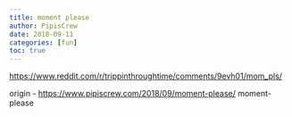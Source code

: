 ```yaml
---
title: moment please
author: PipisCrew
date: 2018-09-11
categories: [fun]
toc: true
---
```


https://www.reddit.com/r/trippinthroughtime/comments/9evh01/mom_pls/

origin - https://www.pipiscrew.com/2018/09/moment-please/ moment-please